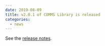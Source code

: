 ```yaml
---
date: 2019-08-09
title: v2.0.1 of COMMS Library is released
categories:
  - news
---
```

See the [release notes](https://github.com/arobenko/comms_champion/releases/tag/v2.0.1).

